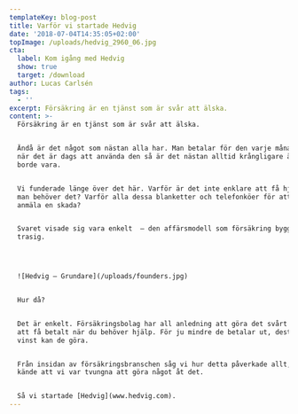```yaml
---
templateKey: blog-post
title: Varför vi startade Hedvig
date: '2018-07-04T14:35:05+02:00'
topImage: /uploads/hedvig_2960_06.jpg
cta:
  label: Kom igång med Hedvig
  show: true
  target: /download
author: Lucas Carlsén
tags:
  - ''
excerpt: Försäkring är en tjänst som är svår att älska.
content: >-
  Försäkring är en tjänst som är svår att älska.


  Ändå är det något som nästan alla har. Man betalar för den varje månad. Och
  när det är dags att använda den så är det nästan alltid krångligare än vad det
  borde vara.


  Vi funderade länge över det här. Varför är det inte enklare att få hjälp när
  man behöver det? Varför alla dessa blanketter och telefonköer för att kunna
  anmäla en skada?


  Svaret visade sig vara enkelt  – den affärsmodell som försäkring bygger på är
  trasig.




  ![Hedvig – Grundare](/uploads/founders.jpg)


  Hur då?


  Det är enkelt. Försäkringsbolag har all anledning att göra det svårt för dig
  att få betalt när du behöver hjälp. För ju mindre de betalar ut, desto större
  vinst kan de göra.


  Från insidan av försäkringsbranschen såg vi hur detta påverkade allt, och
  kände att vi var tvungna att göra något åt det.


  Så vi startade [Hedvig](www.hedvig.com).
---
```


